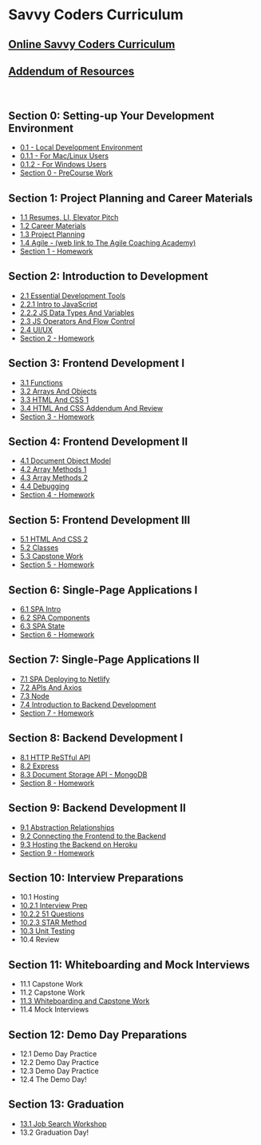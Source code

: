# Savvy Coders Curriculum

## [Online Savvy Coders Curriculum](https://github.com/savvy-coders/sc-curriculum)

## [Addendum of Resources](AddendumOfResources/AddendumOfResources.md)

<br>

## Section 0: **Setting-up Your Development Environment**

- [0.1 - Local Development Environment](Section00/0.1-Local-dev-environment.md)
- [0.1.1 - For Mac/Linux Users](Section00/0.1.1-ForMacUsers.md)
- [0.1.2 - For Windows Users](Section00/0.1.2-ForWindowsUsers.md)
- [Section 0 - PreCourse Work](Section00/0-PreHomework.md)

## Section 1: **Project Planning and Career Materials**

- [1.1 Resumes, LI, Elevator Pitch](Section01-ProjectPlanningAndCareerMaterials/1.1-Resumes-Linkedin-Elevator-Pitch.md)
- [1.2 Career Materials](Section01-ProjectPlanningAndCareerMaterials/1.2-CareerMaterialsLinks.md)
- [1.3 Project Planning](Section01-ProjectPlanningAndCareerMaterials/1.3-ProjectPlanning.md)
- [1.4 Agile - (web link to The Agile Coaching Academy)](https://courses.theagilecoach.com/users/sign_in)
- [Section 1 - Homework](Section01-ProjectPlanningAndCareerMaterials/1-Homework.md)

## Section 2: **Introduction to Development**

- [2.1 Essential Development Tools](Section02/2.1-EssentialDevTools.md)
- [2.2.1 Intro to JavaScript](Section02/2.2.1-IntroToJavaScript.md)
- [2.2.2 JS Data Types And Variables](Section02/2.2.2-DataTypesAndVariables.md)
- [2.3 JS Operators And Flow Control](Section02/2.3-JSOperatorsAndFlowControl.md)
- [2.4 UI/UX](Section02/2.4-UIAndUX.md)
- [Section 2 - Homework](Section02/2-Homework.md)

## Section 3: **Frontend Development I**

- [3.1 Functions](Section03/3.1-Functions.md)
- [3.2 Arrays And Objects](Section03/3.2-DataCollections.md)
- [3.3 HTML And CSS 1](Section03/3.3-HTMLAndCSSBasics.md)
- [3.4 HTML And CSS Addendum And Review](Section03/3.4-CSSAddendum-UnitsAndVariables.md)
- [Section 3 - Homework](Section03/3-Homework.md)

## Section 4: **Frontend Development II**

- [4.1 Document Object Model](Section04/4.1-DocumentObjectModel.md)
- [4.2 Array Methods 1](Section04/4.2-ArrayMethods1.md)
- [4.3 Array Methods 2](Section04/4.3-ArrayMethods2.md)
- [4.4 Debugging](Section04/4.4-DebuggingWithVSCode.md)
- [Section 4 - Homework](Section04/4-Homework.md)

## Section 5: **Frontend Development III**

- [5.1 HTML And CSS 2](Section05/5.1-IntermediateHTMLAndCSS.md)
- [5.2 Classes](Section05/5.2-JavaScriptClasses.md)
- [5.3 Capstone Work](Section05/5.3-CapstoneWork.md)
- [Section 5 - Homework](Section05/5-Homework.md)

## Section 6: **Single-Page Applications I**

- [6.1 SPA Intro](Section06/6.1-SPAIntro.md)
- [6.2 SPA Components](Section06/6.2-SPAComponents.md)
- [6.3 SPA State](Section06/6.3-SPAState.md)
- [Section 6 - Homework](Section06/6-Homework.md)

## Section 7: **Single-Page Applications II**

- [7.1 SPA Deploying to Netlify](Section07/7.1-DeployingToNetlify.md)
- [7.2 APIs And Axios](Section07/7.2-APIsAndAxios1.md)
- [7.3 Node](Section07/7.3-Node1.md)
- [7.4 Introduction to Backend Development](Section07/7.4-BackendDevelopment.md)
- [Section 7 - Homework](Section07/7-Homework.md)

## Section 8: **Backend Development I**

- [8.1 HTTP ReSTful API](Section08/8.1-HTTP-Web-server.md)
- [8.2 Express](Section08/8.2-Express.md)
- [8.3 Document Storage API - MongoDB](Section08/8.3-Document-Store-API-MongoDB.md)
- [Section 8 - Homework](Section08/8-Homework.md)

## Section 9: **Backend Development II**

- [9.1 Abstraction Relationships](Section09/9.1-Abstraction-Relationships.md)
- [9.2 Connecting the Frontend to the Backend](Section09/9.2-Connecting-Frontend-to-Backend.md)
- [9.3 Hosting the Backend on Heroku](Section09/9.3-Hosting-On-Heroku.md)
- [Section 9 - Homework](Section09-/9-Homework.md)

## Section 10: **Interview Preparations**

- 10.1 Hosting
- [10.2.1 Interview Prep](Section10/10.2.1-InterviewPrep.md)
- [10.2.2 51 Questions](Section10/10.2.2-51Questions.md)
- [10.2.3 STAR Method](Section10/10.2.3-STARmethod.md)
- [10.3 Unit Testing](Section10/10.3-Unit-Testing.md)
- 10.4 Review

## Section 11: **Whiteboarding and Mock Interviews**

- 11.1 Capstone Work
- 11.2 Capstone Work
- [11.3 Whiteboarding and Capstone Work](Section11/11.3-Whiteboarding.md)
- 11.4 Mock Interviews

## Section 12: **Demo Day Preparations**

- 12.1 Demo Day Practice
- 12.2 Demo Day Practice
- 12.3 Demo Day Practice
- 12.4 The Demo Day!

## Section 13: **Graduation**

- [13.1 Job Search Workshop](Section13/13.1-PostGraduationResources.md)
- 13.2 Graduation Day!
